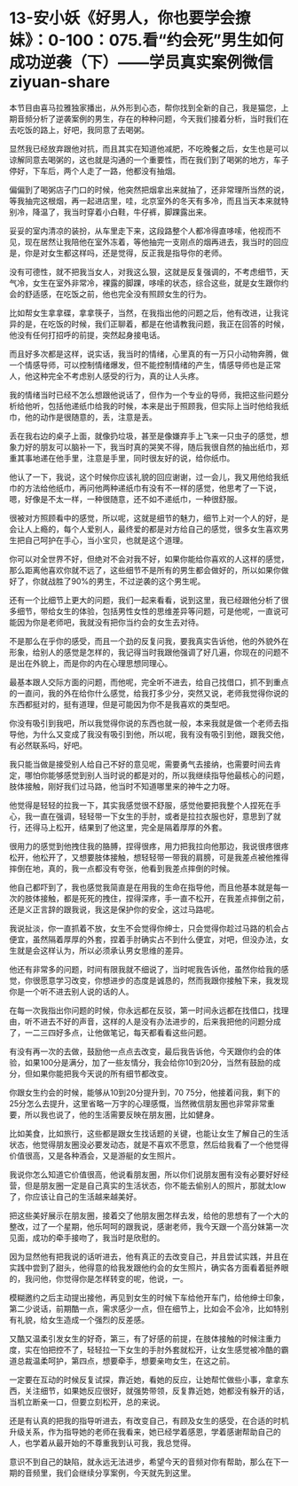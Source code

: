 # 13-安小妖《好男人，你也要学会撩妹》：0-100：075.看“约会死”男生如何成功逆袭（下）——学员真实案例微信ziyuan-share

本节目由喜马拉雅独家播出，从外形到心态，帮你找到全新的自己，我是猫您，上期音频分析了逆袭案例的男生，存在的种种问题，今天我们接着分析，当时我们在去吃饭的路上，好吧，我同意了去喝粥。

显然我已经放弃跟他对抗，而且其实在知道他减肥，不吃晚餐之后，女生也是可以谅解同意去喝粥的，这也就是沟通的一个重要性，而在我们到了喝粥的地方，车子停好，下车后，两个人走了一路，他都没有抽烟。

偏偏到了喝粥店子门口的时候，他突然把烟拿出来就抽了，还非常理所当然的说，等我抽完这根烟，再一起进店里，哇，北京室外的冬天有多冷，而且当天本来就特别冷，降温了，我当时穿着小白鞋，牛仔裤，脚踝露出来。

妥妥的室内清凉的装扮，从车里走下来，这段路整个人都冷得直哆嗦，他视而不见，现在居然让我陪他在室外冻着，等他抽完一支刚点的烟再进去，我当时的回应是，你是对女生都这样吗，还是觉得，反正我是指导你的老师。

没有可德性，就不把我当女人，对我这么狠，这就是反复强调的，不考虑细节，天气冷，女生在室外非常冷，裸露的脚踝，哆嗦的状态，综合这些，就是女生跟你约会的舒适感，在吃饭之前，他也完全没有照顾女生的行为。

比如帮女生拿拿碟，拿拿筷子，当然，在我指出他的问题之后，他有改进，让我诧异的是，在吃饭的时候，我们正聊着，都是在他请教我问题，我正在回答的时候，他没有任何打招呼的前提，突然起身接电话。

而且好多次都是这样，说实话，我当时的情绪，心里真的有一万只小动物奔腾，做一个情感导师，可以控制情绪爆发，但不能控制情绪的产生，情感导师也是正常人，他这种完全不考虑别人感受的行为，真的让人头疼。

我的情绪当时已经不怎么想跟他说话了，但作为一个专业的导师，我把这些问题分析给他听，包括他递纸巾给我的时候，本来是出于照顾我，但实际上当时他给我纸巾，他的动作是很随意的，丢，注意是丢。

丢在我右边的桌子上面，就像扔垃圾，甚至是像嫌弃手上飞来一只虫子的感觉，想象力好的朋友可以脑补一下，我当时真的哭笑不得，随后我很自然的抽出纸巾，郑重其事地递在他手里，注意是手里，同时很友好的说，给你纸巾。

他认了一下，我说，这个时候你应该礼貌的回应谢谢，过一会儿，我又用他给我纸巾的方法给他纸巾，再问他两种递纸巾有没有不一样的感觉，他思考了一下说，嗯，好像是不太一样，一种很随意，还不如不递纸巾，一种很舒服。

很被对方照顾看中的感觉，所以呢，这就是细节的魅力，细节上对一个人的好，是会让人上瘾的，每个人爱别人，最终爱的都是对方给自己的感觉，很多女生喜欢男生把自己呵护在手心，当小宝贝，也就是这个道理。

你可以对全世界不好，但绝对不会对我不好，如果你能给你喜欢的人这样的感觉，那么距离他喜欢你就不远了，这些细节不是所有的男生都会做好的，所以如果你做好了，你就战胜了90%的男生，不过逆袭的这个男生呢。

还有一个比细节上更大的问题，我们一起来看看，说到这里，我已经跟他分析了很多细节，带给女生的体验，包括男性女性的思维差异等问题，可是他呢，一直说可能因为你是老师吧，我就没有把你当约会的女生去对待。

不是那么在乎你的感受，而且一个劲的反复问我，要我真实告诉他，他的外貌外在形象，给别人的感觉是怎样的，我记得当时我跟他强调了好几遍，你现在的问题不是出在外貌上，而是你的内在心理思想同理心。

最基本跟人交际方面的问题，而他呢，完全听不进去，给自己找借口，抓不到重点的一直问，我的外在给你什么感觉，给我打多少分，突然又说，老师我觉得你说的东西都挺对的，挺有道理，但是可能因为你不是我喜欢的类型吧。

你没有吸引到我吧，所以我觉得你说的东西也就一般，本来我就是做一个老师去指导他，为什么又变成了我没有吸引到他，所以呢，我有没有吸引到他，跟我交他，有必然联系吗，好吧。

我只能当做是接受别人给自己不好的意见呢，需要勇气去接纳，也需要时间去肯定，哪怕你能够感觉到别人当时说的都是对的，所以我继续指导他最核心的问题，肢体接触，刚好我们过马路，他当时不知道哪里来的神牛之力呀。

他觉得是轻轻的拉我一下，其实我感觉很不舒服，感觉他要把我整个人捏死在手心，我一直在强调，轻轻带一下女生的手肘，或者是拉拉衣服也好，意思到了就行，还得马上松开，结果到了他这里，完全是隔着厚厚的外套。

很用力的感觉到他拽住我的胳膊，捏得很疼，用力把我拉向他那边，我说很疼很疼松开，他松开了，又想要肢体接触，想轻轻带一带我的肩膀，可是我差点被他推得摔倒在地，真的，我一点都没有夸张，他看到我差点摔倒的时候。

他自己都吓到了，我也感觉我简直是在用我的生命在指导他，而且他基本就是每一次的肢体接触，都是死死的拽住，捏得深疼，手一直不松开，在我差点摔倒之前，还是义正言辞的跟我说，我这是保护你的安全，这过马路呢。

我说扯淡，你一直抓着不放，女生不会觉得你绅士，只会觉得你趁过马路的机会占便宜，虽然隔着厚厚的外套，捏着手肘确实占不到什么便宜，对吧，但没办法，女生就是会这样认为，所以必须承认男女思维的差异。

他还有非常多的问题，时间有限我就不细说了，当时呢我告诉他，虽然你给我的感觉，你很愿意学习改变，你想进步的态度是诚恳的，然而我跟你接触下来，我发现你是一个听不进去别人说的话的人。

在每一次我指出你问题的时候，你永远都在反驳，第一时间永远都在找借口，找理由，听不进去不好的声音，这样的人是没有办法进步的，后来我把他的问题分成了，一二三四好多点，让他做笔记，每天都看看这些问题。

有没有再一次的去做，鼓励他一点点去改变，最后我告诉他，今天跟你约会的体验，如果100分是满分，加了一些友情分，我会给你10到20分，当然有鼓励的成分，但如果你能把我今天说的所有细节都改变。

你跟女生约会的时候，能够从10到20分提升到，70 75分，他接着问我，剩下的25分怎么去提升，这里省略一万字的心理感慨，当然微信朋友圈也非常非常重要，所以我也说了，他的生活需要反映在朋友圈，比如健身。

比如美食，比如旅行，这些都是跟女生找话题的关键，也能让女生了解自己的生活状态，他觉得朋友圈没必要发动态，就是不喜欢不愿意，然后给我看了一个他觉得价值很高，又是各种酒会，又是游艇的女生照片。

我说你怎么知道它价值很高，他说看朋友圈，所以你们说朋友圈有没有必要好好经营，但是朋友圈一定是自己真实的生活状态，你不能去偷别人的照片，那就太low了，你应该让自己的生活越来越美好。

把这些美好展示在朋友圈，接着交了他朋友圈怎样去发，给他的思想有了一个大的整改，过了一个星期，他乐呵呵的跟我说，感谢老师，我今天跟一个高分妹第一次见面，成功的牵手接吻了，我当时是欣慰的。

因为显然他有把我说的话听进去，他有真正的去改变自己，并且尝试实践，并且在实践中尝到了甜头，他得意的给我发跟他约会的女生照片，确实各方面看着挺养眼的，我问他，你觉得你是怎样转变的呢，他说，一。

模糊邀约之后主动提出接他，再见到女生的时候下车给他开车门，给他绅士印象，第二少说话，前期酷一点，需求感少一点，但在细节上，比如会不会冷，比如特别有礼貌，给女生造成一个强烈的反差感。

又酷又温柔引发女生的好奇，第三，有了好感的前提，在肢体接触的时候注重力度，实在怕把控不了，轻轻拉一下女生的手肘外套就松开，让女生感觉被冷酷的霸道总裁温柔呵护，第四点，想要牵手，想要亲吻女生，在这之前。

一定要在互动的时候反复试探，靠近她，看她的反应，让她帮忙做些小事，拿拿东西，关注细节，如果她反应很好，就强势带领，反复靠近她，她都没有躲开的话，当机立断亲一口，但要立刻松开，总的来说。

还是有认真的把我的指导听进去，有改变自己，有顾及女生的感受，在合适的时机升级关系，作为指导她的老师在我看来，她已经学着感恩，学着感谢帮助自己的人，也学着从最开始的不尊重我到认可我，我总觉得。

意识不到自己的缺陷，就永远无法进步，希望今天的音频对你有帮助，那么在下一期的音频里，我们会继续分享案例，今天就先到这里。


